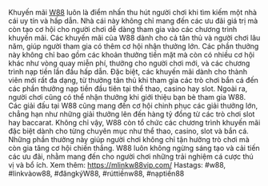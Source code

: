 Khuyến mãi [W88](https://mlinkw88vip.com/) luôn là điểm nhấn thu hút người chơi khi tìm kiếm một nhà cái uy tín và hấp dẫn. Nhà cái này không chỉ mang đến các ưu đãi giá trị mà còn tạo cơ hội cho người chơi dễ dàng tham gia vào các chương trình khuyến mãi. Các khuyến mãi của W88 dành cho cả tân thủ và người chơi lâu năm, giúp người tham gia có thêm cơ hội nhận thưởng lớn. Các phần thưởng này không chỉ bao gồm các khoản thưởng tiền mặt mà còn có nhiều cơ hội khác như vòng quay miễn phí, thưởng cho người chơi mới, và các chương trình nạp tiền lần đầu hấp dẫn.
Đặc biệt, các khuyến mãi dành cho thành viên mới rất đa dạng, từ thưởng tân thủ khi tham gia các trò chơi bắn cá đến các phần thưởng nạp tiền đầu tiên tại thể thao, casino hay slot. Ngoài ra, người chơi cũng có thể nhận thưởng khi giới thiệu bạn bè tham gia W88. Các giải đấu tại W88 cũng mang đến cơ hội chinh phục các giải thưởng lớn, chẳng hạn như những giải thưởng lên đến hàng tỷ đồng từ các trò chơi slot hay baccarat.
Không chỉ vậy, W88 còn tổ chức các chương trình khuyến mãi đặc biệt dành cho từng chuyên mục như thể thao, casino, slot và bắn cá. Những phần thưởng này giúp người chơi không chỉ tận hưởng trò chơi mà còn gia tăng cơ hội chiến thắng. W88 luôn không ngừng sáng tạo và cải tiến các ưu đãi, nhằm mang đến cho người chơi những trải nghiệm cá cược thú vị và bổ ích.
Xem thêm: https://mlinkw88vip.com/
Hastags: #w88, #linkvàow88, #đăngkýW88, #rúttiềnw88, #nạptiền88
